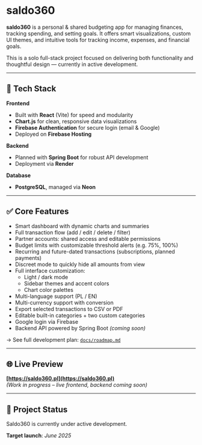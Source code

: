 # saldo360

**saldo360** is a personal & shared budgeting app for managing finances, tracking spending, and setting goals.
It offers smart visualizations, custom UI themes, and intuitive tools for tracking income, expenses, and financial goals.

This is a solo full-stack project focused on delivering both functionality and thoughtful design — currently in active development.

---

## 🚀 Tech Stack

**Frontend**
- Built with **React** (Vite) for speed and modularity
- **Chart.js** for clean, responsive data visualizations
- **Firebase Authentication** for secure login (email & Google)
- Deployed on **Firebase Hosting**

**Backend**
- Planned with **Spring Boot** for robust API development
- Deployment via **Render**

**Database**
- **PostgreSQL**, managed via **Neon** 
---

## ✅ Core Features

- Smart dashboard with dynamic charts and summaries
- Full transaction flow (add / edit / delete / filter)
- Partner accounts: shared access and editable permissions
- Budget limits with customizable threshold alerts (e.g. 75%, 100%)
- Recurring and future-dated transactions (subscriptions, planned payments)
- Discreet mode to quickly hide all amounts from view
- Full interface customization:
    - Light / dark mode
    - Sidebar themes and accent colors
    - Chart color palettes
- Multi-language support (PL / EN)
- Multi-currency support with conversion
- Export selected transactions to CSV or PDF
- Editable built-in categories + two custom categories
- Google login via Firebase
- Backend API powered by Spring Boot *(coming soon)*

→ See full development plan: [`docs/roadmap.md`](./docs/roadmap.md)

---

## 🌐 Live Preview

**[https://saldo360.pl](https://saldo360.pl)**  
_(Work in progress – live frontend, backend coming soon)_

---

## 📍 Project Status

Saldo360 is currently under active development.

**Target launch**: _June 2025_

